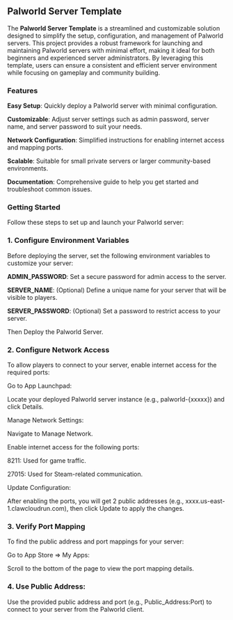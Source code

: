## Palworld Server Template

The **Palworld Server Template** is a streamlined and customizable solution designed to simplify the setup, configuration, and management of Palworld servers. This project provides a robust framework for launching and maintaining Palworld servers with minimal effort, making it ideal for both beginners and experienced server administrators. By leveraging this template, users can ensure a consistent and efficient server environment while focusing on gameplay and community building.


### Features

**Easy Setup**: Quickly deploy a Palworld server with minimal configuration.

**Customizable**: Adjust server settings such as admin password, server name, and server password to suit your needs.

**Network Configuration**: Simplified instructions for enabling internet access and mapping ports.

**Scalable**: Suitable for small private servers or larger community-based environments.

**Documentation**: Comprehensive guide to help you get started and troubleshoot common issues.


### Getting Started

Follow these steps to set up and launch your Palworld server:

### 1. Configure Environment Variables

Before deploying the server, set the following environment variables to customize your server:

**ADMIN_PASSWORD**: Set a secure password for admin access to the server.

**SERVER_NAME**: (Optional) Define a unique name for your server that will be visible to players.

**SERVER_PASSWORD**: (Optional) Set a password to restrict access to your server.

Then Deploy the Palworld Server.

### 2. Configure Network Access

To allow players to connect to your server, enable internet access for the required ports:

Go to App Launchpad:

Locate your deployed Palworld server instance (e.g., palworld-{xxxxx}) and click Details.

Manage Network Settings:

Navigate to Manage Network.

Enable internet access for the following ports:

8211: Used for game traffic.

27015: Used for Steam-related communication.

Update Configuration:

After enabling the ports, you will get 2 public addresses (e.g., xxxx.us-east-1.clawcloudrun.com), then click Update to apply the changes.

### 3. Verify Port Mapping

To find the public address and port mappings for your server:

Go to App Store => My Apps:

Scroll to the bottom of the page to view the port mapping details.

### 4. Use Public Address:

Use the provided public address and port (e.g., Public_Address:Port) to connect to your server from the Palworld client.
